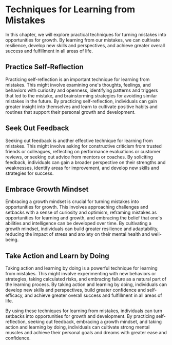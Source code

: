Techniques for Learning from Mistakes
================================================================================================

In this chapter, we will explore practical techniques for turning mistakes into opportunities for growth. By learning from our mistakes, we can cultivate resilience, develop new skills and perspectives, and achieve greater overall success and fulfillment in all areas of life.

Practice Self-Reflection
------------------------

Practicing self-reflection is an important technique for learning from mistakes. This might involve examining one's thoughts, feelings, and behaviors with curiosity and openness, identifying patterns and triggers that led to the mistake, and brainstorming strategies for avoiding similar mistakes in the future. By practicing self-reflection, individuals can gain greater insight into themselves and learn to cultivate positive habits and routines that support their personal growth and development.

Seek Out Feedback
-----------------

Seeking out feedback is another effective technique for learning from mistakes. This might involve asking for constructive criticism from trusted friends or colleagues, reflecting on performance evaluations or customer reviews, or seeking out advice from mentors or coaches. By soliciting feedback, individuals can gain a broader perspective on their strengths and weaknesses, identify areas for improvement, and develop new skills and strategies for success.

Embrace Growth Mindset
----------------------

Embracing a growth mindset is crucial for turning mistakes into opportunities for growth. This involves approaching challenges and setbacks with a sense of curiosity and optimism, reframing mistakes as opportunities for learning and growth, and embracing the belief that one's abilities and intelligence can be developed over time. By cultivating a growth mindset, individuals can build greater resilience and adaptability, reducing the impact of stress and anxiety on their mental health and well-being.

Take Action and Learn by Doing
------------------------------

Taking action and learning by doing is a powerful technique for learning from mistakes. This might involve experimenting with new behaviors or strategies, taking calculated risks, and embracing failure as a natural part of the learning process. By taking action and learning by doing, individuals can develop new skills and perspectives, build greater confidence and self-efficacy, and achieve greater overall success and fulfillment in all areas of life.

By using these techniques for learning from mistakes, individuals can turn setbacks into opportunities for growth and development. By practicing self-reflection, seeking out feedback, embracing a growth mindset, and taking action and learning by doing, individuals can cultivate strong mental muscles and achieve their personal goals and dreams with greater ease and confidence.
